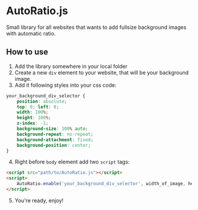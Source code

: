 # AutoRatio.js
Small library for all websites that wants to add fullsize background images with automatic ratio.

## How to use
1. Add the library somewhere in your local folder
2. Create a new `div` element to your website, that will be your background image.
3. Add it following styles into your css code:
```css
your_background_div_selector {
	position: absolute;
	top: 0; left: 0;
	width: 100%;
	height: 100%;
	z-index: -1;
	background-size: 100% auto;
	background-repeat: no-repeat;
	background-attachment: fixed;
	background-position: center;
}
```
4. Right before `body` element add two `script` tags:
```html
<script src="path/to/AutoRatio.js"></script>
<script>
	AutoRatio.enable('your_background_div_selector', width_of_image, height_of_image);
</script>
```
5. You're ready, enjoy!
